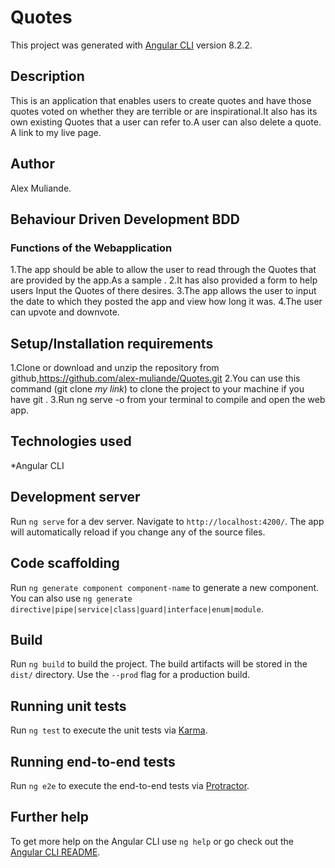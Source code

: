 # Quotes

This project was generated with [Angular CLI](https://github.com/angular/angular-cli) version 8.2.2.
## Description
This is an application that enables users to create quotes and have those quotes voted on whether they are terrible or are inspirational.It also has its own existing Quotes that a user can refer to.A user can also delete a quote.
A link to my live page.
## Author
Alex Muliande.
## Behaviour Driven Development BDD 
### Functions of the Webapplication
1.The app should be able to allow the user to read through the Quotes that are provided by the app.As a sample .
2.It has also provided a form to help users Input the Quotes of there desires.
3.The app allows the user to input the date to which they posted the app and view how long it was.
4.The user can upvote and downvote.

## Setup/Installation requirements
1.Clone or download and unzip the repository from github,https://github.com/alex-muliande/Quotes.git
2.You can use this command (git clone *my link*) to clone the project to your machine if you have git .
3.Run ng serve -o from your terminal to compile and open the web app.


## Technologies used
*Angular CLI


## Development server

Run `ng serve` for a dev server. Navigate to `http://localhost:4200/`. The app will automatically reload if you change any of the source files.

## Code scaffolding

Run `ng generate component component-name` to generate a new component. You can also use `ng generate directive|pipe|service|class|guard|interface|enum|module`.

## Build

Run `ng build` to build the project. The build artifacts will be stored in the `dist/` directory. Use the `--prod` flag for a production build.

## Running unit tests

Run `ng test` to execute the unit tests via [Karma](https://karma-runner.github.io).

## Running end-to-end tests

Run `ng e2e` to execute the end-to-end tests via [Protractor](http://www.protractortest.org/).

## Further help

To get more help on the Angular CLI use `ng help` or go check out the [Angular CLI README](https://github.com/angular/angular-cli/blob/master/README.md).
